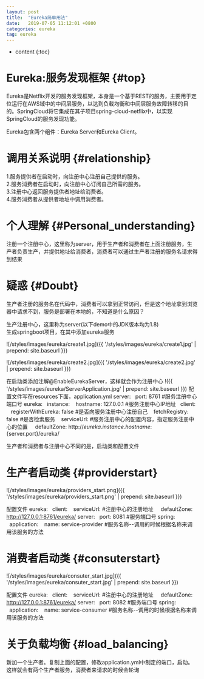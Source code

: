 ```yaml
---
layout: post
title:  "Eureka简单用法"
date:   2019-07-05 11:12:01 +0800
categories: eureka
tag: eureka
---
```


* content
{:toc}


Eureka:服务发现框架		{#top}
==================

Eureka是Netflix开发的服务发现框架，本身是一个基于REST的服务，主要用于定位运行在AWS域中的中间层服务，以达到负载均衡和中间层服务故障转移的目的。SpringCloud将它集成在其子项目spring-cloud-netflix中，以实现SpringCloud的服务发现功能。

Eureka包含两个组件：Eureka Server和Eureka Client。

调用关系说明		{#relationship}
===================

1.服务提供者在启动时，向注册中心注册自己提供的服务。<br>
2.服务消费者在启动时，向注册中心订阅自己所需的服务。<br>
3.注册中心返回服务提供者地址给消费者。<br>
4.服务消费者从提供者地址中调用消费者。<br>

个人理解			{#Personal_understanding}
===================

注册一个注册中心，这里称为server，用于生产者和消费者在上面注册服务，生产者负责生产，并提供地址给消费者，消费者可以通过生产者注册的服务名请求得到结果

疑惑				{#Doubt}
=================== 

生产者注册的服务名在代码中，消费者可以拿到正常访问，但是这个地址拿到浏览器中请求不到，服务是部署在本地的，不知道是什么原因？

生产注册中心，这里称为server(以下demo中的JDK版本均为1.8)<br>
生成springboot项目，在其中添加eureka服务

![/styles/images/eureka/create1.jpg]({{ '/styles/images/eureka/create1.jpg' | prepend: site.baseurl  }})

![/styles/images/eureka/create2.jpg]({{ '/styles/images/eureka/create2.jpg' | prepend: site.baseurl  }})

在启动类添加注解@EnableEurekaServer，这样就会作为注册中心
!({{ '/styles/images/eureka/ServerApplication.jpg' | prepend: site.baseurl  }})
配置文件写在resources下面，application.yml
server:
&nbsp;&nbsp;port: 8761 #服务注册中心端口号
eureka:
&nbsp;&nbsp;instance:
&nbsp;&nbsp;&nbsp;hostname: 127.0.0.1 #服务注册中心IP地址
&nbsp;&nbsp;client:
&nbsp;&nbsp;&nbsp;registerWithEureka: false #是否向服务注册中心注册自己
&nbsp;&nbsp;&nbsp;fetchRegistry: false #是否检索服务
&nbsp;&nbsp;&nbsp;serviceUrl: #服务注册中心的配置内容，指定服务注册中心的位置
&nbsp;&nbsp;&nbsp;&nbsp;defaultZone: http://${eureka.instance.hostname}:${server.port}/eureka/

生产者和消费者与注册中心不同的是，启动类和配置文件

生产者启动类		{#providerstart}
======================

![/styles/images/eureka/providers_start.png]({{ '/styles/images/eureka/providers_start.png' | prepend: site.baseurl  }})

配置文件
eureka:
&nbsp;&nbsp;client:
&nbsp;&nbsp;&nbsp;serviceUrl: #注册中心的注册地址
&nbsp;&nbsp;&nbsp;&nbsp;defaultZone: http://127.0.0.1:8761/eureka/
server:
&nbsp;&nbsp;port: 8081  #服务端口号
spring:
&nbsp;&nbsp;application:
&nbsp;&nbsp;&nbsp;name: service-provider #服务名称--调用的时候根据名称来调用该服务的方法

消费者启动类		{#consuterstart}
=====================

![/styles/images/eureka/consuter_start.jpg]({{ '/styles/images/eureka/consuter_start.jpg' | prepend: site.baseurl  }})

配置文件
eureka:
&nbsp;&nbsp;client:
&nbsp;&nbsp;&nbsp;serviceUrl: #注册中心的注册地址
&nbsp;&nbsp;&nbsp;&nbsp;defaultZone: http://127.0.0.1:8761/eureka/
server:
&nbsp;&nbsp;port: 8082  #服务端口号
spring:
&nbsp;&nbsp;application:
&nbsp;&nbsp;&nbsp;name: service-consumer #服务名称--调用的时候根据名称来调用该服务的方法

关于负载均衡		{#load_balancing}
=================

新加一个生产者。复制上面的配置，修改application.yml中制定的端口，启动。<br>
这样就会有两个生产者服务，消费者来请求的时候会轮询



